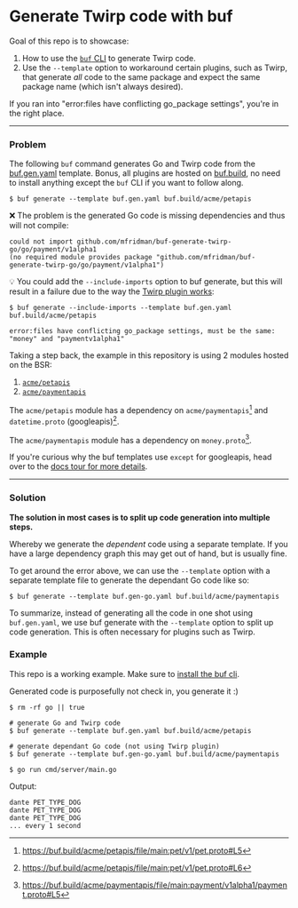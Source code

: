 # Generate Twirp code with buf

Goal of this repo is to showcase:

1. How to use the [`buf` CLI](https://docs.buf.build/generate/usage) to generate Twirp code.
2. Use the `--template` option to workaround certain plugins, such as Twirp, that generate *all* code to the same package and expect the same package name (which isn't always desired).

If you ran into "error:files have conflicting go_package settings", you're in the right place.

---

### Problem

The following `buf` command generates Go and Twirp code from the [buf.gen.yaml](buf.gen.yaml) template. Bonus, all plugins are hosted on [buf.build](https://buf.build/), no need to install anything except the `buf` CLI if you want to follow along.

```
$ buf generate --template buf.gen.yaml buf.build/acme/petapis
```

❌ The problem is the generated Go code is missing dependencies and thus will not compile:

```
could not import github.com/mfridman/buf-generate-twirp-go/go/payment/v1alpha1
(no required module provides package "github.com/mfridman/buf-generate-twirp-go/go/payment/v1alpha1")
```

💡 You could add the `--include-imports` option to buf generate, but this will result in a failure due to the way the [Twirp plugin works](https://github.com/twitchtv/twirp/blob/ff7d9f87d8598707f3465c80ee5dec1ba8520310/protoc-gen-twirp/generator.go#L181-L216):

```
$ buf generate --include-imports --template buf.gen.yaml buf.build/acme/petapis

error:files have conflicting go_package settings, must be the same: "money" and "paymentv1alpha1"
```

Taking a step back, the example in this repository is using 2 modules hosted on the BSR:

1. [`acme/petapis`](https://buf.build/acme/petapis)
2. [`acme/paymentapis`](https://buf.build/acme/paymentapis)

The `acme/petapis` module has a dependency on `acme/paymentapis`[^1] and `datetime.proto` (googleapis)[^2].

The `acme/paymentapis` module has a dependency on `money.proto`[^3].

If you're curious why the buf templates use `except` for googleapis, head over to the [docs tour for more details](https://docs.buf.build/tour/use-managed-mode#remove-modules-from-managed-mode).

---

### Solution

**The solution in most cases is to split up code generation into multiple steps.**

Whereby we generate the *dependent* code using a separate template. If you have a large dependency graph this may get out of hand, but is usually fine.

To get around the error above, we can use the `--template` option with a separate template file to generate the dependant Go code like so:

```
$ buf generate --template buf.gen-go.yaml buf.build/acme/paymentapis
```

To summarize, instead of generating all the code in one shot using `buf.gen.yaml`, we use buf generate with the `--template` option to split up code generation. This is often necessary for plugins such as Twirp.

### Example

This repo is a working example. Make sure to [install the buf cli](https://docs.buf.build/installation).

Generated code is purposefully not check in, you generate it :)

```
$ rm -rf go || true

# generate Go and Twirp code
$ buf generate --template buf.gen.yaml buf.build/acme/petapis

# generate dependant Go code (not using Twirp plugin)
$ buf generate --template buf.gen-go.yaml buf.build/acme/paymentapis

$ go run cmd/server/main.go
```

Output:

```
dante PET_TYPE_DOG
dante PET_TYPE_DOG
dante PET_TYPE_DOG
... every 1 second
```

[^1]: https://buf.build/acme/petapis/file/main:pet/v1/pet.proto#L5
[^2]: https://buf.build/acme/petapis/file/main:pet/v1/pet.proto#L6
[^3]: https://buf.build/acme/paymentapis/file/main:payment/v1alpha1/payment.proto#L5
